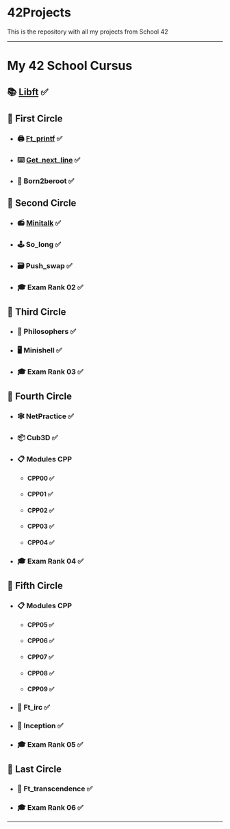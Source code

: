 # 42Projects
This is the repository with all my projects from School 42

---
# My 42 School Cursus

## 📚 [Libft](https://github.com/TheFoxan12/42Libft) ✅

## 📘 First Circle
* ### 🖨 [Ft_printf](https://github.com/TheFoxan12/42Ft_printf) ✅
* ### ⌨️ [Get_next_line](https://github.com/TheFoxan12/42GetNextLine) ✅
* ### 💾 Born2beroot ✅

## 📗 Second Circle
* ### 📻 [Minitalk](https://github.com/TheFoxan12/42Minitalk) ✅
* ### 🕹 So_long ✅
* ### 🗃 Push_swap ✅
* ### 🎓 Exam Rank 02 ✅

## 📒 Third Circle
* ### 🍴 Philosophers ✅
* ### 🖥 Minishell ✅
* ### 🎓 Exam Rank 03 ✅

## 📙 Fourth Circle
* ### 🕸 NetPractice ✅
* ### 📦 Cub3D ✅
* ### 📋 Modules CPP
  - #### CPP00  ✅
  - #### CPP01  ✅
  - #### CPP02  ✅
  - #### CPP03  ✅
  - #### CPP04  ✅
* ### 🎓 Exam Rank 04 ✅

## 📕 Fifth Circle
* ### 📋 Modules CPP
  - #### CPP05 ✅
  - #### CPP06 ✅
  - #### CPP07 ✅
  - #### CPP08 ✅
  - #### CPP09 ✅
* ### 📡 Ft_irc ✅
* ### 📝 Inception ✅
* ### 🎓 Exam Rank 05 ✅

## 📓 Last Circle
* ### 🚀 Ft_transcendence ✅
* ### 🎓 Exam Rank 06 ✅
---
